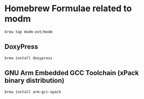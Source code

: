# Homebrew Formulae related to modm

`brew tap modm-ext/modm`

## DoxyPress

`brew install doxypress`

## GNU Arm Embedded GCC Toolchain (xPack binary distribution)

`brew install arm-gcc-xpack`
